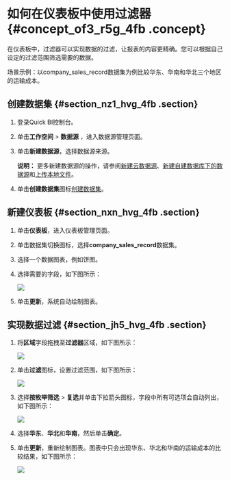 # 如何在仪表板中使用过滤器 {#concept_of3_r5g_4fb .concept}

在仪表板中，过滤器可以实现数据的过滤，让报表的内容更精确。您可以根据自己设定的过滤范围筛选需要的数据。

场景示例：以company\_sales\_record数据集为例比较华东、华南和华北三个地区的运输成本。

## 创建数据集 {#section_nz1_hvg_4fb .section}

1.  登录Quick BI控制台。
2.  单击**工作空间** \> **数据源** ，进入数据源管理页面。
3.  单击**新建数据源**，选择数据源来源。

    **说明：** 更多新建数据源的操作，请参阅[新建云数据源](../../../../../intl.zh-CN/用户指南/数据建模/管理数据源/新建云数据源.md#)、[新建自建数据库下的数据源](../../../../../intl.zh-CN/用户指南/数据建模/管理数据源/新建自建数据库下的数据源.md#)和[上传本地文件](../../../../../intl.zh-CN/用户指南/数据建模/管理数据源/上传本地文件.md#)。

4.  单击**创建数据集**图标[创建数据集](../../../../../intl.zh-CN/用户指南/数据建模/管理数据集/创建数据集.md#)。

## 新建仪表板 {#section_nxn_hvg_4fb .section}

1.  单击**仪表板**，进入仪表板管理页面。
2.  单击数据集切换图标，选择**company\_sales\_record**数据集。
3.  选择一个数据图表，例如饼图。
4.  选择需要的字段，如下图所示：

    ![](http://static-aliyun-doc.oss-cn-hangzhou.aliyuncs.com/assets/img/24376/155071991632129_zh-CN.png)

5.  单击**更新**，系统自动绘制图表。

## 实现数据过滤 {#section_jh5_hvg_4fb .section}

1.  将**区域**字段拖拽至**过滤器**区域，如下图所示：

    ![](http://static-aliyun-doc.oss-cn-hangzhou.aliyuncs.com/assets/img/24376/155071991632130_zh-CN.png)

2.  单击**过滤**图标，设置过滤范围，如下图所示：

    ![](http://static-aliyun-doc.oss-cn-hangzhou.aliyuncs.com/assets/img/9190/155071991611467_zh-CN.png)

3.  选择**按枚举筛选** \> **复选**并单击下拉箭头图标，字段中所有可选项会自动列出，如下图所示：

    ![](http://static-aliyun-doc.oss-cn-hangzhou.aliyuncs.com/assets/img/9190/155071991611468_zh-CN.png)

4.  选择**华东**、**华北**和**华南**，然后单击**确定**。
5.  单击**更新**，重新绘制图表。图表中只会出现华东、华北和华南的运输成本的比较结果，如下图所示：

    ![](http://static-aliyun-doc.oss-cn-hangzhou.aliyuncs.com/assets/img/24376/155071991632131_zh-CN.png)



